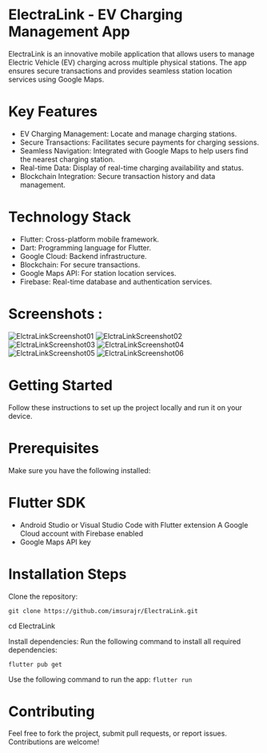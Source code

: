 # ElectraLink - EV Charging Management App
ElectraLink is an innovative mobile application that allows users to manage Electric Vehicle (EV) charging across multiple physical stations. The app ensures secure transactions and provides seamless station location services using Google Maps.

# Key Features
- EV Charging Management: Locate and manage charging stations.
- Secure Transactions: Facilitates secure payments for charging sessions.
- Seamless Navigation: Integrated with Google Maps to help users find the nearest charging station.
- Real-time Data: Display of real-time charging availability and status.
- Blockchain Integration: Secure transaction history and data management.

# Technology Stack
- Flutter: Cross-platform mobile framework.
- Dart: Programming language for Flutter.
- Google Cloud: Backend infrastructure.
- Blockchain: For secure transactions.
- Google Maps API: For station location services.
- Firebase: Real-time database and authentication services.

# Screenshots :
![ElctraLinkScreenshot01](https://github.com/user-attachments/assets/b40aeff0-57d7-4ecb-b04a-50c4733f6f05)
![ElctraLinkScreenshot02](https://github.com/user-attachments/assets/421126fc-01d6-4fdc-9740-ea2b9d8c2134)
![ElctraLinkScreenshot03](https://github.com/user-attachments/assets/ec92a177-7206-46f8-9b9d-edec50aa2489)
![ElctraLinkScreenshot04](https://github.com/user-attachments/assets/7b51c4d0-6931-4777-9ebf-f43169695f39)
![ElctraLinkScreenshot05](https://github.com/user-attachments/assets/9d7bb901-b324-4fa0-95e4-323ac0ae3ff0)
![ElctraLinkScreenshot06](https://github.com/user-attachments/assets/0bd1170e-092c-4a73-b78f-27d56d160083)


# Getting Started
Follow these instructions to set up the project locally and run it on your device.

# Prerequisites
Make sure you have the following installed:

# Flutter SDK
- Android Studio or Visual Studio Code with Flutter extension
A Google Cloud account with Firebase enabled
- Google Maps API key

# Installation Steps

Clone the repository:

```git clone https://github.com/imsurajr/ElectraLink.git```

cd ElectraLink

Install dependencies: Run the following command to install all required dependencies:

```flutter pub get```


Use the following command to run the app:
```flutter run```

# Contributing
Feel free to fork the project, submit pull requests, or report issues. Contributions are welcome!

